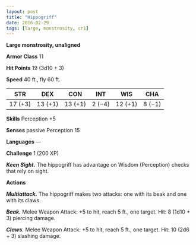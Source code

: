 ```yaml
---
layout: post
title: "Hippogriff"
date: 2016-02-29
tags: [large, monstrosity, cr1]
---
```


**Large monstrosity, unaligned**

**Armor Class** 11

**Hit Points** 19 (3d10 + 3)

**Speed** 40 ft., fly 60 ft.

|   STR   |   DEX   |   CON   |   INT   |   WIS   |   CHA   |
|:-----:|:-----:|:-----:|:-----:|:-----:|:-----:|
| 17 (+3) | 13 (+1) | 13 (+1) | 2 (−4) | 12 (+1) | 8 (−1) |

**Skills** Perception +5 

**Senses** passive Perception 15 

**Languages** — 

**Challenge** 1 (200 XP)

***Keen Sight.*** The hippogriff has advantage on Wisdom (Perception) checks that rely on sight. 

**Actions**

***Multiattack.*** The hippogriff makes two attacks: one with its beak and one with its claws. 

***Beak.*** Melee Weapon Attack: +5 to hit, reach 5 ft., one target. Hit: 8 (1d10 + 3) piercing damage. 

***Claws.*** Melee Weapon Attack: +5 to hit, reach 5 ft., one target. Hit: 10 (2d6 + 3) slashing damage.